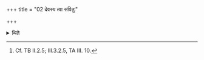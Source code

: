 +++
title = "02 देवस्य त्वा सवितुः"

+++

<details><summary>थिते</summary>

2. With devasya tvā... (one accepts the gift).[^1]  

[^1]: Cf. TB II.2.5; III.3.2.5, TA III. 10. 
</details>
